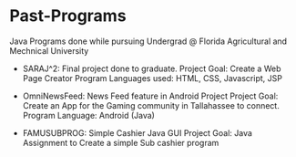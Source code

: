 # Past-Programs
Java Programs done while pursuing Undergrad @ Florida Agricultural and Mechnical University

- SARAJ^2: Final project done to graduate.
  Project Goal: Create a Web Page Creator 
  Program Languages used: HTML, CSS, Javascript, JSP
  
- OmniNewsFeed: News Feed feature in Android Project
  Project Goal: Create an App for the Gaming community in Tallahassee to connect.
  Program Language: Android (Java)
  
- FAMUSUBPROG: Simple Cashier Java GUI
  Project Goal: Java Assignment to Create a simple Sub cashier program
